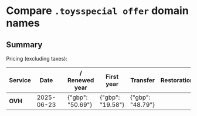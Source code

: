# Compare `.toysspecial offer` domain names

## Summary

Pricing (excluding taxes):

| Service | Date |  | / Renewed year | First year | Transfer | Restoration |
|--|--|--|--|--|--|--|
| **OVH** | 2025-06-23 |  | {"gbp": "50.69"} | {"gbp": "19.58"} | {"gbp": "48.79"} |  |
